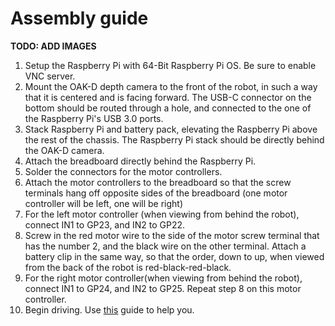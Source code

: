 # Assembly guide

**TODO: ADD IMAGES**

1. Setup the Raspberry Pi with 64-Bit Raspberry Pi OS. Be sure to enable VNC server.
2. Mount the OAK-D depth camera to the front of the robot, in such a way that it is centered and is facing forward. The USB-C connector on the bottom should be routed through a hole, and connected to the one of the Raspberry Pi's USB 3.0 ports.
3. Stack Raspberry Pi and battery pack, elevating the Raspberry Pi above the rest of the chassis. The Raspberry Pi stack should be directly behind the OAK-D camera.
4. Attach the breadboard directly behind the Raspberry Pi.
5. Solder the connectors for the motor controllers.
6. Attach the motor controllers to the breadboard so that the screw terminals hang off opposite sides of the breadboard (one motor controller will be left, one will be right)
7. For the left motor controller (when viewing from behind the robot), connect IN1 to GP23, and IN2 to GP22. 
8. Screw in the red motor wire to the side of the motor screw terminal that has the number 2, and the black wire on the other terminal. Attach a battery clip in the same way, so that the order, down to up, when viewed from the back of the robot is red-black-red-black.
9. For the right motor controller(when viewing from behind the robot), connect IN1 to GP24, and IN2 to GP25. Repeat step 8 on this motor controller.
11. Begin driving. Use [this]() guide to help you.
